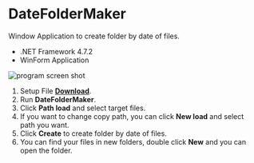# DateFolderMaker
Window Application to create folder by date of files.
- .NET Framework 4.7.2
- WinForm Application

![program screen shot](https://user-images.githubusercontent.com/39644202/163679078-2af88e5c-e587-4ee9-acd2-d66261c54daf.png)

1. Setup File **[Download](https://github.com/sudongcu/DateFolderMaker/releases/download/v1.0.6/DateFolderMakerSetup.msi)**.
2. Run **DateFolderMaker**.
3. Click **Path load** and select target files.
4. If you want to change copy path, you can click **New load** and select path you want.
5. Click **Create** to create folder by date of files.
6. You can find your files in new folders, double click **New** and you can open the folder.
